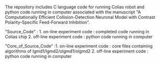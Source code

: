 The repository includes C language code for running Colias robot and python code running in computer associated with the manuscript "A Computationally Efficient Collision-Detection Neuronal Model with Contrast Polarity-Specific Feed-Forward Inhibition".


"Source_Code" : 1. on-line experiment code : completed code running in Colias chip
                2. off-line experiment code : python code running in computer
                

"Core_of_Source_Code" :1. on-line experiment code : core files containing algorithms of lgmd1/lgmd2/olgmd1/olgmd2
                       2. off-line experiment code : python code running in computer

